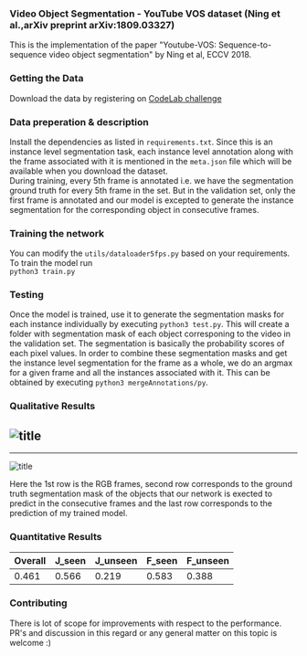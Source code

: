 ### Video Object Segmentation - YouTube VOS dataset (Ning et al.,arXiv preprint arXiv:1809.03327)
This is the implementation of the paper "Youtube-VOS: Sequence-to-sequence video object segmentation" by Ning et al, ECCV 2018.  

### Getting the Data  
Download the data by registering on [CodeLab challenge](https://competitions.codalab.org/competitions/19544) 

### Data preperation & description
Install the dependencies as listed in ```requirements.txt```. Since this is an instance level segmentation task, each instance level annotation along with the frame associated with it is mentioned in the ```meta.json``` file which will be available when you download the dataset.  
During training, every 5th frame is annotated i.e. we have the segmentation ground truth for every 5th frame in the set. But in the validation set, only the first frame is annotated and our model is excepted to generate the instance segmentation for the corresponding object in consecutive frames.

### Training the network
You can modify the ```utils/dataloader5fps.py``` based on your requirements. To train the model run  
```python3 train.py```   

### Testing
Once the model is trained, use it to generate the segmentation masks for each instance individually by executing ```python3 test.py```. This will create a folder with segmentation mask of each object corresponing to the video in the validation set. The segmentation is basically the probability scores of each pixel values. In order to combine these segmentation masks and get the instance level segmentation for the frame as a whole, we do an argmax for a given frame and all the instances associated with it. This can be obtained by executing ```python3 mergeAnnotations/py```. 
  
### Qualitative Results  
![title](imgs/result1.png)  
----------------------------------------------------------------------------------------------------------------------------
----------------------------------------------------------------------------------------------------------------------------
![title](imgs/result2.png)  

Here the 1st row is the RGB frames, second row corresponds to the ground truth segmentation mask of the objects that our network is exected to predict in the consecutive frames and the last row corresponds to the prediction of my trained model.

### Quantitative Results  
|Overall   |J_seen   |J_unseen   |F_seen   |F_unseen  |
|---|---|---|---|---|
|0.461|0.566|0.219|0.583|0.388|


### Contributing
There is lot of scope for improvements with respect to the performance. PR's and discussion in this regard or any general matter on this topic is welcome :)
